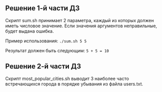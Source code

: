 ## Решение 1-й части ДЗ
Скрипт sum.sh принимает 2 параметра, каждый из которых должен иметь числовое значение. 
Если значения аргументов неправильные, будет выдана ошибка.

Пример использования: `./sum.sh 5 5`

Результат должен быть следующим: `5 + 5 = 10`

## Решение 2-й части ДЗ
Скрипт most_popular_cities.sh выводит 3 наиболее часто встречающихся города в порядке убывания из файла users.txt.